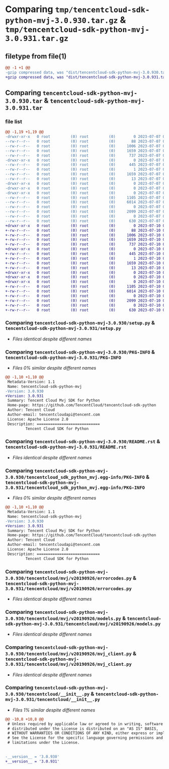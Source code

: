 # Comparing `tmp/tencentcloud-sdk-python-mvj-3.0.930.tar.gz` & `tmp/tencentcloud-sdk-python-mvj-3.0.931.tar.gz`

## filetype from file(1)

```diff
@@ -1 +1 @@
-gzip compressed data, was "dist/tencentcloud-sdk-python-mvj-3.0.930.tar", last modified: Fri Jul  7 00:28:31 2023, max compression
+gzip compressed data, was "dist/tencentcloud-sdk-python-mvj-3.0.931.tar", last modified: Mon Jul 10 00:44:55 2023, max compression
```

## Comparing `tencentcloud-sdk-python-mvj-3.0.930.tar` & `tencentcloud-sdk-python-mvj-3.0.931.tar`

### file list

```diff
@@ -1,19 +1,19 @@
-drwxr-xr-x   0 root         (0) root         (0)        0 2023-07-07 00:28:31.000000 tencentcloud-sdk-python-mvj-3.0.930/
--rw-r--r--   0 root         (0) root         (0)       88 2023-07-07 00:28:31.000000 tencentcloud-sdk-python-mvj-3.0.930/setup.cfg
--rw-r--r--   0 root         (0) root         (0)     1006 2023-07-07 00:28:31.000000 tencentcloud-sdk-python-mvj-3.0.930/setup.py
--rw-r--r--   0 root         (0) root         (0)     1659 2023-07-07 00:28:31.000000 tencentcloud-sdk-python-mvj-3.0.930/PKG-INFO
--rw-r--r--   0 root         (0) root         (0)      737 2023-07-07 00:28:31.000000 tencentcloud-sdk-python-mvj-3.0.930/README.rst
-drwxr-xr-x   0 root         (0) root         (0)        0 2023-07-07 00:28:31.000000 tencentcloud-sdk-python-mvj-3.0.930/tencentcloud_sdk_python_mvj.egg-info/
--rw-r--r--   0 root         (0) root         (0)      445 2023-07-07 00:28:31.000000 tencentcloud-sdk-python-mvj-3.0.930/tencentcloud_sdk_python_mvj.egg-info/SOURCES.txt
--rw-r--r--   0 root         (0) root         (0)        1 2023-07-07 00:28:31.000000 tencentcloud-sdk-python-mvj-3.0.930/tencentcloud_sdk_python_mvj.egg-info/dependency_links.txt
--rw-r--r--   0 root         (0) root         (0)     1659 2023-07-07 00:28:31.000000 tencentcloud-sdk-python-mvj-3.0.930/tencentcloud_sdk_python_mvj.egg-info/PKG-INFO
--rw-r--r--   0 root         (0) root         (0)       13 2023-07-07 00:28:31.000000 tencentcloud-sdk-python-mvj-3.0.930/tencentcloud_sdk_python_mvj.egg-info/top_level.txt
-drwxr-xr-x   0 root         (0) root         (0)        0 2023-07-07 00:28:31.000000 tencentcloud-sdk-python-mvj-3.0.930/tencentcloud/
-drwxr-xr-x   0 root         (0) root         (0)        0 2023-07-07 00:28:31.000000 tencentcloud-sdk-python-mvj-3.0.930/tencentcloud/mvj/
-drwxr-xr-x   0 root         (0) root         (0)        0 2023-07-07 00:28:31.000000 tencentcloud-sdk-python-mvj-3.0.930/tencentcloud/mvj/v20190926/
--rw-r--r--   0 root         (0) root         (0)     1105 2023-07-07 00:28:31.000000 tencentcloud-sdk-python-mvj-3.0.930/tencentcloud/mvj/v20190926/errorcodes.py
--rw-r--r--   0 root         (0) root         (0)     6014 2023-07-07 00:28:31.000000 tencentcloud-sdk-python-mvj-3.0.930/tencentcloud/mvj/v20190926/models.py
--rw-r--r--   0 root         (0) root         (0)        0 2023-07-07 00:28:31.000000 tencentcloud-sdk-python-mvj-3.0.930/tencentcloud/mvj/v20190926/__init__.py
--rw-r--r--   0 root         (0) root         (0)     2099 2023-07-07 00:28:31.000000 tencentcloud-sdk-python-mvj-3.0.930/tencentcloud/mvj/v20190926/mvj_client.py
--rw-r--r--   0 root         (0) root         (0)        0 2023-07-07 00:28:31.000000 tencentcloud-sdk-python-mvj-3.0.930/tencentcloud/mvj/__init__.py
--rw-r--r--   0 root         (0) root         (0)      630 2023-07-07 00:28:31.000000 tencentcloud-sdk-python-mvj-3.0.930/tencentcloud/__init__.py
+drwxr-xr-x   0 root         (0) root         (0)        0 2023-07-10 00:44:55.000000 tencentcloud-sdk-python-mvj-3.0.931/
+-rw-r--r--   0 root         (0) root         (0)       88 2023-07-10 00:44:55.000000 tencentcloud-sdk-python-mvj-3.0.931/setup.cfg
+-rw-r--r--   0 root         (0) root         (0)     1006 2023-07-10 00:44:55.000000 tencentcloud-sdk-python-mvj-3.0.931/setup.py
+-rw-r--r--   0 root         (0) root         (0)     1659 2023-07-10 00:44:55.000000 tencentcloud-sdk-python-mvj-3.0.931/PKG-INFO
+-rw-r--r--   0 root         (0) root         (0)      737 2023-07-10 00:44:55.000000 tencentcloud-sdk-python-mvj-3.0.931/README.rst
+drwxr-xr-x   0 root         (0) root         (0)        0 2023-07-10 00:44:55.000000 tencentcloud-sdk-python-mvj-3.0.931/tencentcloud_sdk_python_mvj.egg-info/
+-rw-r--r--   0 root         (0) root         (0)      445 2023-07-10 00:44:55.000000 tencentcloud-sdk-python-mvj-3.0.931/tencentcloud_sdk_python_mvj.egg-info/SOURCES.txt
+-rw-r--r--   0 root         (0) root         (0)        1 2023-07-10 00:44:55.000000 tencentcloud-sdk-python-mvj-3.0.931/tencentcloud_sdk_python_mvj.egg-info/dependency_links.txt
+-rw-r--r--   0 root         (0) root         (0)     1659 2023-07-10 00:44:55.000000 tencentcloud-sdk-python-mvj-3.0.931/tencentcloud_sdk_python_mvj.egg-info/PKG-INFO
+-rw-r--r--   0 root         (0) root         (0)       13 2023-07-10 00:44:55.000000 tencentcloud-sdk-python-mvj-3.0.931/tencentcloud_sdk_python_mvj.egg-info/top_level.txt
+drwxr-xr-x   0 root         (0) root         (0)        0 2023-07-10 00:44:55.000000 tencentcloud-sdk-python-mvj-3.0.931/tencentcloud/
+drwxr-xr-x   0 root         (0) root         (0)        0 2023-07-10 00:44:55.000000 tencentcloud-sdk-python-mvj-3.0.931/tencentcloud/mvj/
+drwxr-xr-x   0 root         (0) root         (0)        0 2023-07-10 00:44:55.000000 tencentcloud-sdk-python-mvj-3.0.931/tencentcloud/mvj/v20190926/
+-rw-r--r--   0 root         (0) root         (0)     1105 2023-07-10 00:44:55.000000 tencentcloud-sdk-python-mvj-3.0.931/tencentcloud/mvj/v20190926/errorcodes.py
+-rw-r--r--   0 root         (0) root         (0)     6014 2023-07-10 00:44:55.000000 tencentcloud-sdk-python-mvj-3.0.931/tencentcloud/mvj/v20190926/models.py
+-rw-r--r--   0 root         (0) root         (0)        0 2023-07-10 00:44:55.000000 tencentcloud-sdk-python-mvj-3.0.931/tencentcloud/mvj/v20190926/__init__.py
+-rw-r--r--   0 root         (0) root         (0)     2099 2023-07-10 00:44:55.000000 tencentcloud-sdk-python-mvj-3.0.931/tencentcloud/mvj/v20190926/mvj_client.py
+-rw-r--r--   0 root         (0) root         (0)        0 2023-07-10 00:44:55.000000 tencentcloud-sdk-python-mvj-3.0.931/tencentcloud/mvj/__init__.py
+-rw-r--r--   0 root         (0) root         (0)      630 2023-07-10 00:44:55.000000 tencentcloud-sdk-python-mvj-3.0.931/tencentcloud/__init__.py
```

### Comparing `tencentcloud-sdk-python-mvj-3.0.930/setup.py` & `tencentcloud-sdk-python-mvj-3.0.931/setup.py`

 * *Files identical despite different names*

### Comparing `tencentcloud-sdk-python-mvj-3.0.930/PKG-INFO` & `tencentcloud-sdk-python-mvj-3.0.931/PKG-INFO`

 * *Files 0% similar despite different names*

```diff
@@ -1,10 +1,10 @@
 Metadata-Version: 1.1
 Name: tencentcloud-sdk-python-mvj
-Version: 3.0.930
+Version: 3.0.931
 Summary: Tencent Cloud Mvj SDK for Python
 Home-page: https://github.com/TencentCloud/tencentcloud-sdk-python
 Author: Tencent Cloud
 Author-email: tencentcloudapi@tencent.com
 License: Apache License 2.0
 Description: ============================
         Tencent Cloud SDK for Python
```

### Comparing `tencentcloud-sdk-python-mvj-3.0.930/README.rst` & `tencentcloud-sdk-python-mvj-3.0.931/README.rst`

 * *Files identical despite different names*

### Comparing `tencentcloud-sdk-python-mvj-3.0.930/tencentcloud_sdk_python_mvj.egg-info/PKG-INFO` & `tencentcloud-sdk-python-mvj-3.0.931/tencentcloud_sdk_python_mvj.egg-info/PKG-INFO`

 * *Files 0% similar despite different names*

```diff
@@ -1,10 +1,10 @@
 Metadata-Version: 1.1
 Name: tencentcloud-sdk-python-mvj
-Version: 3.0.930
+Version: 3.0.931
 Summary: Tencent Cloud Mvj SDK for Python
 Home-page: https://github.com/TencentCloud/tencentcloud-sdk-python
 Author: Tencent Cloud
 Author-email: tencentcloudapi@tencent.com
 License: Apache License 2.0
 Description: ============================
         Tencent Cloud SDK for Python
```

### Comparing `tencentcloud-sdk-python-mvj-3.0.930/tencentcloud/mvj/v20190926/errorcodes.py` & `tencentcloud-sdk-python-mvj-3.0.931/tencentcloud/mvj/v20190926/errorcodes.py`

 * *Files identical despite different names*

### Comparing `tencentcloud-sdk-python-mvj-3.0.930/tencentcloud/mvj/v20190926/models.py` & `tencentcloud-sdk-python-mvj-3.0.931/tencentcloud/mvj/v20190926/models.py`

 * *Files identical despite different names*

### Comparing `tencentcloud-sdk-python-mvj-3.0.930/tencentcloud/mvj/v20190926/mvj_client.py` & `tencentcloud-sdk-python-mvj-3.0.931/tencentcloud/mvj/v20190926/mvj_client.py`

 * *Files identical despite different names*

### Comparing `tencentcloud-sdk-python-mvj-3.0.930/tencentcloud/__init__.py` & `tencentcloud-sdk-python-mvj-3.0.931/tencentcloud/__init__.py`

 * *Files 1% similar despite different names*

```diff
@@ -10,8 +10,8 @@
 # Unless required by applicable law or agreed to in writing, software
 # distributed under the License is distributed on an "AS IS" BASIS,
 # WITHOUT WARRANTIES OR CONDITIONS OF ANY KIND, either express or implied.
 # See the License for the specific language governing permissions and
 # limitations under the License.
 
 
-__version__ = '3.0.930'
+__version__ = '3.0.931'
```

